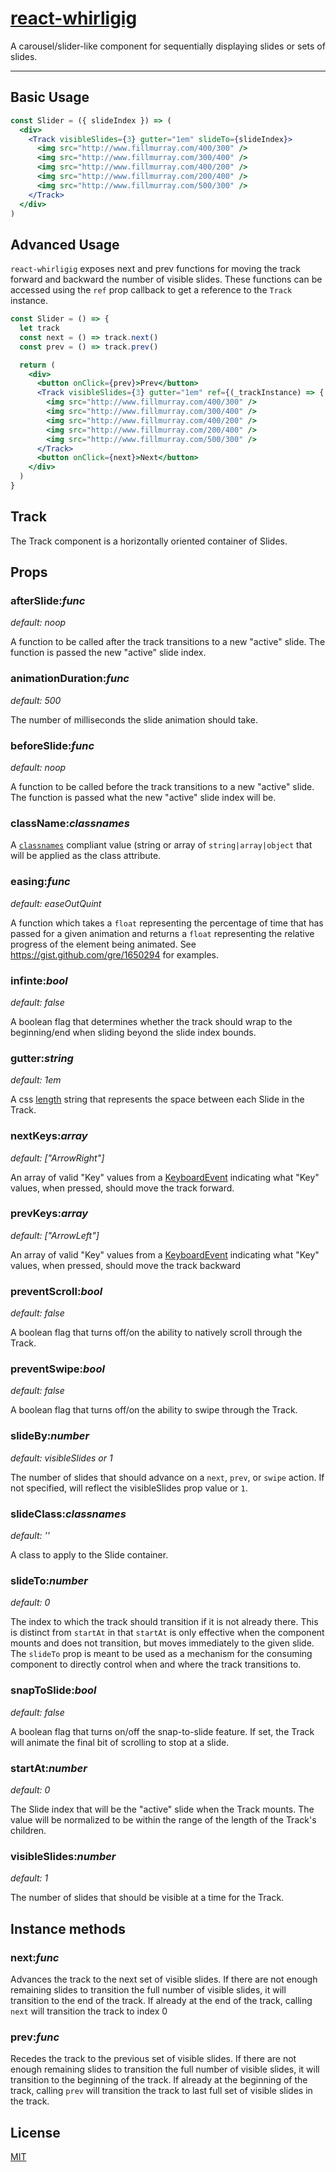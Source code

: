 # [react-whirligig](https://jane.github.io/react-whirligig)

A carousel/slider-like component for sequentially displaying slides or sets of
slides.

----

## Basic Usage

```jsx
const Slider = ({ slideIndex }) => (
  <div>
    <Track visibleSlides={3} gutter="1em" slideTo={slideIndex}>
      <img src="http://www.fillmurray.com/400/300" />
      <img src="http://www.fillmurray.com/300/400" />
      <img src="http://www.fillmurray.com/400/200" />
      <img src="http://www.fillmurray.com/200/400" />
      <img src="http://www.fillmurray.com/500/300" />
    </Track>
  </div>
)
```

## Advanced Usage

`react-whirligig` exposes next and prev functions for moving the track forward and
backward the number of visible slides. These functions can be accessed using the
`ref` prop callback to get a reference to the `Track` instance.

```jsx
const Slider = () => {
  let track
  const next = () => track.next()
  const prev = () => track.prev()

  return (
    <div>
      <button onClick={prev}>Prev</button>
      <Track visibleSlides={3} gutter="1em" ref={(_trackInstance) => { track = _trackInstance}}>
        <img src="http://www.fillmurray.com/400/300" />
        <img src="http://www.fillmurray.com/300/400" />
        <img src="http://www.fillmurray.com/400/200" />
        <img src="http://www.fillmurray.com/200/400" />
        <img src="http://www.fillmurray.com/500/300" />
      </Track>
      <button onClick={next}>Next</button>
    </div>
  )
}
```

## Track

The Track component is a horizontally oriented container of Slides.

## Props

### afterSlide:_func_

_default: noop_

A function to be called after the track transitions to a new "active" slide. The
function is passed the new "active" slide index.

### animationDuration:_func_

_default: 500_

The number of milliseconds the slide animation should take.

### beforeSlide:_func_

_default: noop_

A function to be called before the track transitions to a new "active" slide.
The function is passed what the new "active" slide index will be.

### className:_classnames_

A [`classnames`](https://github.com/JedWatson/classnames) compliant value
(string or array of `string|array|object` that will be applied as the class
attribute.

### easing:_func_

_default: easeOutQuint_

A function which takes a `float` representing the percentage of time that has
passed for a given animation and returns a `float` representing the relative
progress of the element being animated. See
<https://gist.github.com/gre/1650294> for examples.

### infinte:_bool_

_default: false_

A boolean flag that determines whether the track should wrap to the
beginning/end when sliding beyond the slide index bounds.

### gutter:_string_

_default: 1em_

A css [length](https://developer.mozilla.org/en-US/docs/Web/CSS/length) string
that represents the space between each Slide in the Track.

### nextKeys:_array_

_default: ["ArrowRight"]_

An array of valid "Key" values from a
[KeyboardEvent](https://developer.mozilla.org/en-US/docs/Web/API/KeyboardEvent/key/Key_Values)
indicating what "Key" values, when pressed, should move the track forward.

### prevKeys:_array_

_default: ["ArrowLeft"]_

An array of valid "Key" values from a
[KeyboardEvent](https://developer.mozilla.org/en-US/docs/Web/API/KeyboardEvent/key/Key_Values)
indicating what "Key" values, when pressed, should move the track backward

### preventScroll:_bool_

_default: false_

A boolean flag that turns off/on the ability to natively scroll through the
Track.

### preventSwipe:_bool_

_default: false_

A boolean flag that turns off/on the ability to swipe through the Track.

### slideBy:_number_

_default: visibleSlides or 1_

The number of slides that should advance on a `next`, `prev`, or `swipe` action.
If not specified, will reflect the visibleSlides prop value or `1`.

### slideClass:_classnames_

_default: ''_

A class to apply to the Slide container.

### slideTo:_number_

_default: 0_

The index to which the track should transition if it is not already there. This
is distinct from `startAt` in that `startAt` is only effective when the
component mounts and does not transition, but moves immediately to the given
slide. The `slideTo` prop is meant to be used as a mechanism for the consuming
component to directly control when and where the track transitions to.

### snapToSlide:_bool_

_default: false_

A boolean flag that turns on/off the snap-to-slide feature. If set, the Track
will animate the final bit of scrolling to stop at a slide.

### startAt:_number_

_default: 0_

The Slide index that will be the "active" slide when the Track mounts. The value
will be normalized to be within the range of the length of the Track's children.

### visibleSlides:_number_

_default: 1_

The number of slides that should be visible at a time for the Track.

## Instance methods

### next:_func_

Advances the track to the next set of visible slides. If there are not enough
remaining slides to transition the full number of visible slides, it will
transition to the end of the track. If already at the end of the track, calling
`next` will transition the track to index 0

### prev:_func_

Recedes the track to the previous set of visible slides. If there are not enough
remaining slides to transition the full number of visible slides, it will
transition to the beginning of the track. If already at the beginning of the
track, calling `prev` will transition the track to last full set of visible
slides in the track.

## License

[MIT](https://github.com/jane/react-whirligig/blob/master/LICENSE)
